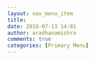 ```yaml
---
layout: nav_menu_item
title: 
date: 2018-07-13 14:01
author: aradhanamishra
comments: true
categories: [Primary Menu]
---
```

 
